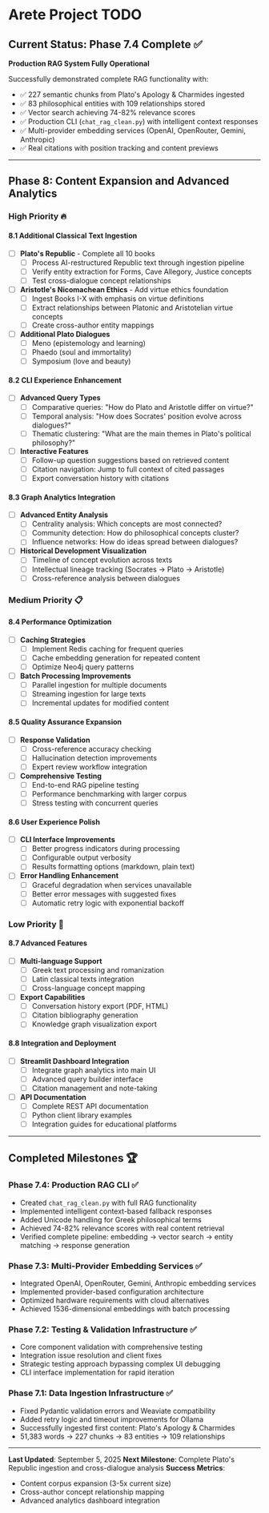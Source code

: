 # Arete Project TODO

## Current Status: Phase 7.4 Complete ✅
**Production RAG System Fully Operational**

Successfully demonstrated complete RAG functionality with:
- ✅ 227 semantic chunks from Plato's Apology & Charmides ingested
- ✅ 83 philosophical entities with 109 relationships stored
- ✅ Vector search achieving 74-82% relevance scores
- ✅ Production CLI (`chat_rag_clean.py`) with intelligent context responses
- ✅ Multi-provider embedding services (OpenAI, OpenRouter, Gemini, Anthropic)
- ✅ Real citations with position tracking and content previews

---

## Phase 8: Content Expansion and Advanced Analytics

### High Priority 🔥

#### **8.1 Additional Classical Text Ingestion**
- [ ] **Plato's Republic** - Complete all 10 books
  - [ ] Process AI-restructured Republic text through ingestion pipeline
  - [ ] Verify entity extraction for Forms, Cave Allegory, Justice concepts
  - [ ] Test cross-dialogue concept relationships
- [ ] **Aristotle's Nicomachean Ethics** - Add virtue ethics foundation
  - [ ] Ingest Books I-X with emphasis on virtue definitions
  - [ ] Extract relationships between Platonic and Aristotelian virtue concepts
  - [ ] Create cross-author entity mappings
- [ ] **Additional Plato Dialogues**
  - [ ] Meno (epistemology and learning)
  - [ ] Phaedo (soul and immortality)
  - [ ] Symposium (love and beauty)

#### **8.2 CLI Experience Enhancement**
- [ ] **Advanced Query Types**
  - [ ] Comparative queries: "How do Plato and Aristotle differ on virtue?"
  - [ ] Temporal analysis: "How does Socrates' position evolve across dialogues?"
  - [ ] Thematic clustering: "What are the main themes in Plato's political philosophy?"
- [ ] **Interactive Features**
  - [ ] Follow-up question suggestions based on retrieved content
  - [ ] Citation navigation: Jump to full context of cited passages
  - [ ] Export conversation history with citations

#### **8.3 Graph Analytics Integration**
- [ ] **Advanced Entity Analysis**
  - [ ] Centrality analysis: Which concepts are most connected?
  - [ ] Community detection: How do philosophical concepts cluster?
  - [ ] Influence networks: How do ideas spread between dialogues?
- [ ] **Historical Development Visualization**
  - [ ] Timeline of concept evolution across texts
  - [ ] Intellectual lineage tracking (Socrates → Plato → Aristotle)
  - [ ] Cross-reference analysis between dialogues

### Medium Priority 📋

#### **8.4 Performance Optimization**
- [ ] **Caching Strategies**
  - [ ] Implement Redis caching for frequent queries
  - [ ] Cache embedding generation for repeated content
  - [ ] Optimize Neo4j query patterns
- [ ] **Batch Processing Improvements**
  - [ ] Parallel ingestion for multiple documents
  - [ ] Streaming ingestion for large texts
  - [ ] Incremental updates for modified content

#### **8.5 Quality Assurance Expansion**
- [ ] **Response Validation**
  - [ ] Cross-reference accuracy checking
  - [ ] Hallucination detection improvements
  - [ ] Expert review workflow integration
- [ ] **Comprehensive Testing**
  - [ ] End-to-end RAG pipeline testing
  - [ ] Performance benchmarking with larger corpus
  - [ ] Stress testing with concurrent queries

#### **8.6 User Experience Polish**
- [ ] **CLI Interface Improvements**
  - [ ] Better progress indicators during processing
  - [ ] Configurable output verbosity
  - [ ] Results formatting options (markdown, plain text)
- [ ] **Error Handling Enhancement**
  - [ ] Graceful degradation when services unavailable
  - [ ] Better error messages with suggested fixes
  - [ ] Automatic retry logic with exponential backoff

### Low Priority 📝

#### **8.7 Advanced Features**
- [ ] **Multi-language Support**
  - [ ] Greek text processing and romanization
  - [ ] Latin classical texts integration
  - [ ] Cross-language concept mapping
- [ ] **Export Capabilities**
  - [ ] Conversation history export (PDF, HTML)
  - [ ] Citation bibliography generation
  - [ ] Knowledge graph visualization export

#### **8.8 Integration and Deployment**
- [ ] **Streamlit Dashboard Integration**
  - [ ] Integrate graph analytics into main UI
  - [ ] Advanced query builder interface
  - [ ] Citation management and note-taking
- [ ] **API Documentation**
  - [ ] Complete REST API documentation
  - [ ] Python client library examples
  - [ ] Integration guides for educational platforms

---

## Completed Milestones 🏆

### Phase 7.4: Production RAG CLI ✅
- Created `chat_rag_clean.py` with full RAG functionality
- Implemented intelligent context-based fallback responses
- Added Unicode handling for Greek philosophical terms
- Achieved 74-82% relevance scores with real content retrieval
- Verified complete pipeline: embedding → vector search → entity matching → response generation

### Phase 7.3: Multi-Provider Embedding Services ✅
- Integrated OpenAI, OpenRouter, Gemini, Anthropic embedding services
- Implemented provider-based configuration architecture
- Optimized hardware requirements with cloud alternatives
- Achieved 1536-dimensional embeddings with batch processing

### Phase 7.2: Testing & Validation Infrastructure ✅
- Core component validation with comprehensive testing
- Integration issue resolution and client fixes
- Strategic testing approach bypassing complex UI debugging
- CLI interface implementation for rapid iteration

### Phase 7.1: Data Ingestion Infrastructure ✅
- Fixed Pydantic validation errors and Weaviate compatibility
- Added retry logic and timeout improvements for Ollama
- Successfully ingested first content: Plato's Apology & Charmides
- 51,383 words → 227 chunks → 83 entities → 109 relationships

---

**Last Updated**: September 5, 2025
**Next Milestone**: Complete Plato's Republic ingestion and cross-dialogue analysis
**Success Metrics**: 
- Content corpus expansion (3-5x current size)
- Cross-author concept relationship mapping
- Advanced analytics dashboard integration